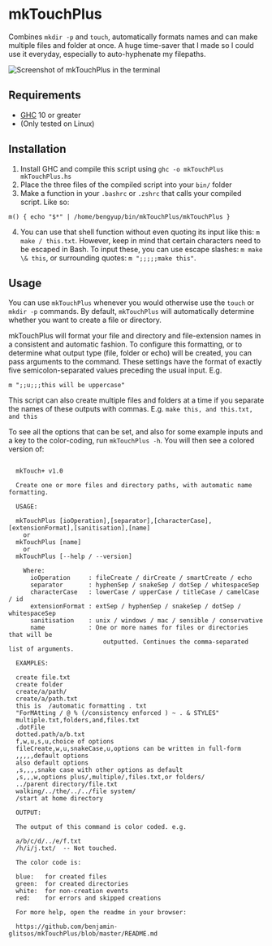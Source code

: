 # mkTouchPlus

Combines `mkdir -p` and `touch`, automatically formats names and can make multiple files and folder at once. A huge time-saver that I made so I could use it everyday, especially to auto-hyphenate my filepaths.

![Screenshot of mkTouchPlus in the terminal](https://github.com/benjamin-glitsos/mkTouchPlus/blob/master/mkTouchPlus-screenshot.jpg)

## Requirements

* [GHC](https://www.haskell.org/ghc/) 10 or greater
* (Only tested on Linux)

## Installation

1. Install GHC and compile this script using `ghc -o mkTouchPlus mkTouchPlus.hs`
2. Place the three files of the compiled script into your `bin/` folder
3. Make a function in your `.bashrc` or `.zshrc` that calls your compiled script. Like so:

```
m() { echo "$*" | /home/bengyup/bin/mkTouchPlus/mkTouchPlus }
```

4. You can use that shell function without even quoting its input like this: `m make / this.txt`. However, keep in mind that certain characters need to be escaped in Bash. To input these, you can use escape slashes: `m make \& this`, or surrounding quotes: `m ";;;;;make this"`.

## Usage

You can use `mkTouchPlus` whenever you would otherwise use the `touch` or `mkdir -p` commands. By default, `mkTouchPlus` will automatically determine whether you want to create a file or directory.

mkTouchPlus will format your file and directory and file-extension names in a consistent and automatic fashion. To configure this formatting, or to determine what output type (file, folder or echo) will be created, you can pass arguments to the command. These settings have the format of exactly five semicolon-separated values preceding the usual input. E.g.

`m ";;u;;;this will be uppercase"`

This script can also create multiple files and folders at a time if you separate the names of these outputs with commas. E.g. `make this, and this.txt, and this`

To see all the options that can be set, and also for some example inputs and a key to the color-coding, run `mkTouchPlus -h`. You will then see a colored version of:

```
  
  mkTouch+ v1.0

  Create one or more files and directory paths, with automatic name formatting.
  
  USAGE:

  mkTouchPlus [ioOperation],[separator],[characterCase],[extensionFormat],[sanitisation],[name]
    or
  mkTouchPlus [name]
    or
  mkTouchPlus [--help / --version]

    Where:
      ioOperation     : fileCreate / dirCreate / smartCreate / echo
      separator       : hyphenSep / snakeSep / dotSep / whitespaceSep
      characterCase   : lowerCase / upperCase / titleCase / camelCase / id
      extensionFormat : extSep / hyphenSep / snakeSep / dotSep / whitespaceSep
      sanitisation    : unix / windows / mac / sensible / conservative
      name            : One or more names for files or directories that will be
                          outputted. Continues the comma-separated list of arguments.

  EXAMPLES:

  create file.txt
  create folder
  create/a/path/
  create/a/path.txt
  this is  /automatic formatting . txt
  "ForMAtting / @ % (/consistency enforced ) ~ . & STYLES"
  multiple.txt,folders,and,files.txt
  .dotFile
  dotted.path/a/b.txt
  f,w,u,s,u,choice of options
  fileCreate,w,u,snakeCase,u,options can be written in full-form
  ,,,,,default options
  also default options
  ,s,,,,snake case with other options as default
  ,s,,,w,options plus/,multiple/,files.txt,or folders/
  ../parent directory/file.txt
  walking/../the/../../file system/
  /start at home directory
  
  OUTPUT:

  The output of this command is color coded. e.g.

  a/b/c/d/../e/f.txt
  /h/i/j.txt/  -- Not touched.
  
  The color code is:

  blue:   for created files
  green:  for created directories
  white:  for non-creation events
  red:    for errors and skipped creations
  
  For more help, open the readme in your browser:

  https://github.com/benjamin-glitsos/mkTouchPlus/blob/master/README.md

```
